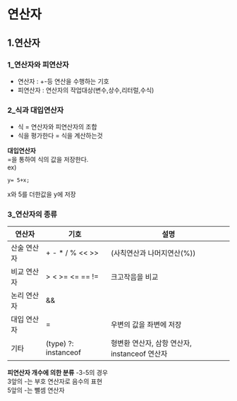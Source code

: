 연산자
======
1.연산자
-----
### 1_연산자와 피연산자
* 연산자 : +-등 연산을 수행하는 기호
* 피연산자 : 연산자의 작업대상(변수,상수,리터럴,수식)

### 2_식과 대입연산자
* 식 = 연산자와 피연산자의 조합
* 식을 평가한다 = 식을 계산하는것 

**대입연산자**   
=을 통하여 식의 값을 저장한다.   
ex)
```
y= 5+x;
```
x와 5를 더한값을 y에 저장

### 3_연산자의 종류

|연산자|기호|설명|
|---|---|---|
|산술 연산자| + - * / % << >>|(사칙연산과 나머지연산(%))|
|비교 연산자| > < >= <= == != |크고작음을 비교|
|논리 연산자| && || ! & ^ ~|그리고 또는 으로 조건 연결|
|대입 연산자| = |우변의 값을 좌변에 저장|
|기타|(type) ?: instanceof |형변환 연산자, 삼항 연산자, instanceof 연산자|

**피연산자 개수에 의한 분류**
  -3-5의 경우   
	3앞의 -는 부호 연산자로 음수의 표현   
	5앞의 -는 뺄셈 연산자   
